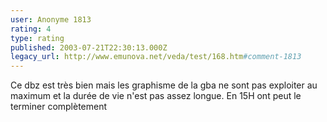 ```yaml
---
user: Anonyme 1813
rating: 4
type: rating
published: 2003-07-21T22:30:13.000Z
legacy_url: http://www.emunova.net/veda/test/168.htm#comment-1813
---
```

Ce dbz est très bien mais les graphisme de la gba ne sont pas exploiter au maximum et la durée de vie n'est pas assez longue. En 15H ont peut le terminer complètement